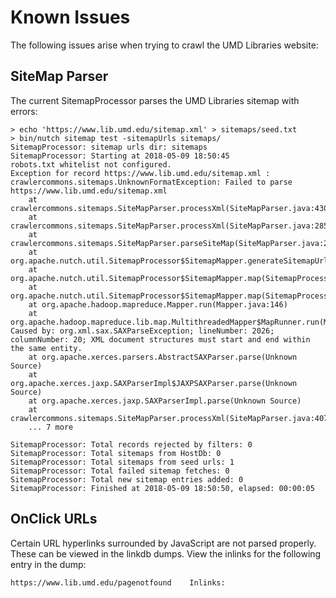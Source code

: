 # Known Issues

The following issues arise when trying to crawl the UMD Libraries website:

## SiteMap Parser

The current SitemapProcessor parses the UMD Libraries sitemap with errors:

```
> echo 'https://www.lib.umd.edu/sitemap.xml' > sitemaps/seed.txt
> bin/nutch sitemap test -sitemapUrls sitemaps/
SitemapProcessor: sitemap urls dir: sitemaps
SitemapProcessor: Starting at 2018-05-09 18:50:45
robots.txt whitelist not configured.
Exception for record https://www.lib.umd.edu/sitemap.xml : crawlercommons.sitemaps.UnknownFormatException: Failed to parse https://www.lib.umd.edu/sitemap.xml
	at crawlercommons.sitemaps.SiteMapParser.processXml(SiteMapParser.java:430)
	at crawlercommons.sitemaps.SiteMapParser.processXml(SiteMapParser.java:285)
	at crawlercommons.sitemaps.SiteMapParser.parseSiteMap(SiteMapParser.java:236)
	at org.apache.nutch.util.SitemapProcessor$SitemapMapper.generateSitemapUrlDatum(SitemapProcessor.java:213)
	at org.apache.nutch.util.SitemapProcessor$SitemapMapper.map(SitemapProcessor.java:164)
	at org.apache.nutch.util.SitemapProcessor$SitemapMapper.map(SitemapProcessor.java:95)
	at org.apache.hadoop.mapreduce.Mapper.run(Mapper.java:146)
	at org.apache.hadoop.mapreduce.lib.map.MultithreadedMapper$MapRunner.run(MultithreadedMapper.java:273)
Caused by: org.xml.sax.SAXParseException; lineNumber: 2026; columnNumber: 20; XML document structures must start and end within the same entity.
	at org.apache.xerces.parsers.AbstractSAXParser.parse(Unknown Source)
	at org.apache.xerces.jaxp.SAXParserImpl$JAXPSAXParser.parse(Unknown Source)
	at org.apache.xerces.jaxp.SAXParserImpl.parse(Unknown Source)
	at crawlercommons.sitemaps.SiteMapParser.processXml(SiteMapParser.java:407)
	... 7 more

SitemapProcessor: Total records rejected by filters: 0
SitemapProcessor: Total sitemaps from HostDb: 0
SitemapProcessor: Total sitemaps from seed urls: 1
SitemapProcessor: Total failed sitemap fetches: 0
SitemapProcessor: Total new sitemap entries added: 0
SitemapProcessor: Finished at 2018-05-09 18:50:50, elapsed: 00:00:05
```

## OnClick URLs

Certain URL hyperlinks surrounded by JavaScript are not parsed properly. These can be viewed in the linkdb dumps. View the inlinks for the following entry in the dump:

```
https://www.lib.umd.edu/pagenotfound	Inlinks:
```